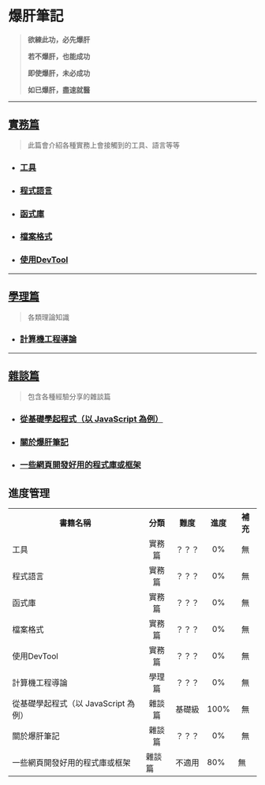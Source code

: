 # 爆肝筆記

> **欲練此功，必先爆肝** 
> 
> **若不爆肝，也能成功**
> 
> **即使爆肝，未必成功**
>
> **如已爆肝，盡速就醫**

---

## [實務篇](./practice/README.md)

> 此篇會介紹各種實務上會接觸到的工具、語言等等

* ### [工具](./practice/tool/README.md)

* ### [程式語言](./practice/programming_language/README.md)

* ### [函式庫](./practice/library/README.md)

* ### [檔案格式](./practice/file_format/README.md)

* ### [使用DevTool](./practice/使用DevTool/README.md)

---

## [學理篇](./theory/README.md)

> 各類理論知識

* ### [計算機工程導論](./theory/計算機工程導論/README.md)


---

## [雜談篇](./other/README.md)

> 包含各種經驗分享的雜談篇

* ### [從基礎學起程式（以 JavaScript 為例）](./other/從基礎學起程式_以javascript為例/README.md)

* ### [關於爆肝筆記](./other/關於爆肝筆記/README.md)

* ### [一些網頁開發好用的程式庫或框架](./other/一些網頁開發好用的程式庫或框架/README.md)


## 進度管理
<table>
  <tr>
    <th>書籍名稱</th>
    <th style="text-align: center;">分類</th>
    <th style="text-align: center;">難度</th>
    <th style="text-align: center;">進度</th>
    <th style="text-align: center;">補充</th>
  </tr>
  <tr>
    <td>工具</td>
    <td style="text-align: center;">實務篇</td>
    <td style="text-align: center;">？？？</td>
    <td style="text-align: center;">0%</td>
    <td style="text-align: center;">無</td>
  </tr>
  <tr>
    <td>程式語言</td>
    <td style="text-align: center;">實務篇</td>
    <td style="text-align: center;">？？？</td>
    <td style="text-align: center;">0%</td>
    <td style="text-align: center;">無</td>
  </tr>
  <tr>
    <td>函式庫</td>
    <td style="text-align: center;">實務篇</td>
    <td style="text-align: center;">？？？</td>
    <td style="text-align: center;">0%</td>
    <td style="text-align: center;">無</td>
  </tr>
  <tr>
    <td>檔案格式</td>
    <td style="text-align: center;">實務篇</td>
    <td style="text-align: center;">？？？</td>
    <td style="text-align: center;">0%</td>
    <td style="text-align: center;">無</td>
  </tr>
  <tr>
    <td>使用DevTool</td>
    <td style="text-align: center;">實務篇</td>
    <td style="text-align: center;">？？？</td>
    <td style="text-align: center;">0%</td>
    <td style="text-align: center;">無</td>
  </tr>
  <tr>
    <td>計算機工程導論</td>
    <td style="text-align: center;">學理篇</td>
    <td style="text-align: center;">？？？</td>
    <td style="text-align: center;">0%</td>
    <td style="text-align: center;">無</td>
  </tr>
  <tr>
    <td>從基礎學起程式（以 JavaScript 為例）</td>
    <td style="text-align: center;">雜談篇</td>
    <td style="text-align: center;">基礎級</td>
    <td style="text-align: center;">100%</td>
    <td style="text-align: center;">無</td>
  </tr>
  <tr>
    <td>關於爆肝筆記</td>
    <td style="text-align: center;">雜談篇</td>
    <td style="text-align: center;">？？？</td>
    <td style="text-align: center;">0%</td>
    <td style="text-align: center;">無</td>
  </tr>
  <tr>
    <td>一些網頁開發好用的程式庫或框架</td>
    <td>雜談篇</td>
    <td>不適用</td>
    <td>80%</td>
    <td>無</td>
  </tr>
</table>
